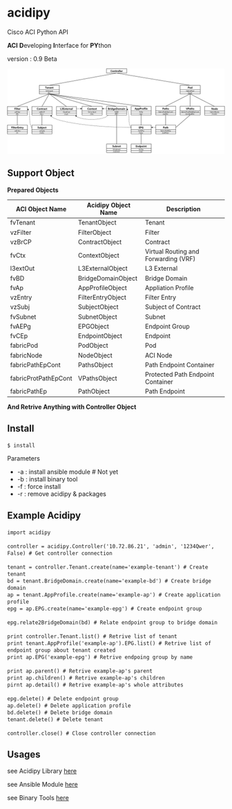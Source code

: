 # acidipy
Cisco ACI Python API

**ACI** **D**eveloping **I**nterface for **PY**thon

version : 0.9 Beta

![Relations](./doc/object_relation.png)

## Support Object

**Prepared Objects**

| ACI Object Name | Acidipy Object Name | Description |
|-----------------|---------------------|-------------|
| fvTenant | TenantObject | Tenant |
| vzFilter | FilterObject | Filter |
| vzBrCP | ContractObject | Contract |
| fvCtx | ContextObject | Virtual Routing and Forwarding (VRF) |
| l3extOut | L3ExternalObject | L3 External |
| fvBD | BridgeDomainObject | Bridge Domain |
| fvAp | AppProfileObject | Appliation Profile |
| vzEntry | FilterEntryObject | Filter Entry |
| vzSubj | SubjectObject | Subject of Contract |
| fvSubnet | SubnetObject | Subnet |
| fvAEPg | EPGObject | Endpoint Group |
| fvCEp | EndpointObject | Endpoint |
| fabricPod | PodObject | Pod |
| fabricNode | NodeObject | ACI Node |
| fabricPathEpCont | PathsObject | Path Endpoint Container |
| fabricProtPathEpCont | VPathsObject | Protected Path Endpoint Container |
| fabricPathEp | PathObject | Path Endpoint |

**And Retrive Anything with Controller Object**

## Install

	$ install
	
Parameters
- -a : install ansible module # Not yet
- -b : install binary tool
- -f : force install
- -r : remove acidipy & packages

## Example Acidipy

	import acidipy
	
	controller = acidipy.Controller('10.72.86.21', 'admin', '1234Qwer', False) # Get controller connection
	
	tenant = controller.Tenant.create(name='example-tenant') # Create tenant
	bd = tenant.BridgeDomain.create(name='example-bd') # Create bridge domain
	ap = tenant.AppProfile.create(name='example-ap') # Create application profile
	epg = ap.EPG.create(name='example-epg') # Create endpoint group
	
	epg.relate2BridgeDomain(bd) # Relate endpoint group to bridge domain
	
	print controller.Tenant.list() # Retrive list of tenant
	print tenant.AppProfile('example-ap').EPG.list() # Retrive list of endpoint group about tenant created
	print ap.EPG('example-epg') # Retrive endpoing group by name
	
	print ap.parent() # Retrive example-ap's parent
	print ap.children() # Retrive example-ap's children
	pirnt ap.detail() # Retrive example-ap's whole attributes
	
	epg.delete() # Delete endpoint group
	ap.delete() # Delete application profile
	bd.delete() # Delete bridge domain
	tenant.delete() # Delete tenant
	
	controller.close() # Close controller connection

## Usages

see Acidipy Library [here](doc/usages_acidipy.md)

see Ansible Module [here](doc/usages_ansible.md)

see Binary Tools [here](doc/usages_bintools.md)
